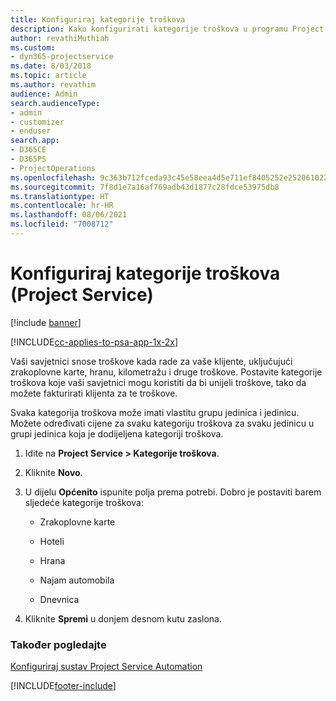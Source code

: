 ```yaml
---
title: Konfiguriraj kategorije troškova
description: Kako konfigurirati kategorije troškova u programu Project Service
author: revathiMuthiah
ms.custom:
- dyn365-projectservice
ms.date: 8/03/2018
ms.topic: article
ms.author: revathim
audience: Admin
search.audienceType:
- admin
- customizer
- enduser
search.app:
- D365CE
- D365PS
- ProjectOperations
ms.openlocfilehash: 9c363b712fceda93c45e58eea4d5e711ef8405252e252061022590bdc506691c
ms.sourcegitcommit: 7f8d1e7a16af769adb43d1877c28fdce53975db8
ms.translationtype: HT
ms.contentlocale: hr-HR
ms.lasthandoff: 08/06/2021
ms.locfileid: "7008712"
---
```

# <a name="configure-expense-categories-project-service"></a>Konfiguriraj kategorije troškova (Project Service)

[!include [banner](../includes/psa-now-project-operations.md)]

[!INCLUDE[cc-applies-to-psa-app-1x-2x](../includes/cc-applies-to-psa-app-1x-2x.md)]

Vaši savjetnici snose troškove kada rade za vaše klijente, uključujući zrakoplovne karte, hranu, kilometražu i druge troškove. Postavite kategorije troškova koje vaši savjetnici mogu koristiti da bi unijeli troškove, tako da možete fakturirati klijenta za te troškove.  
  
Svaka kategorija troškova može imati vlastitu grupu jedinica i jedinicu. Možete određivati cijene za svaku kategoriju troškova za svaku jedinicu u grupi jedinica koja je dodijeljena kategoriji troškova.  
  
1.  Idite na **Project Service > Kategorije troškova**.  
  
2.  Kliknite **Novo**.  
  
3.  U dijelu **Općenito** ispunite polja prema potrebi. Dobro je postaviti barem sljedeće kategorije troškova:  
  
    -   Zrakoplovne karte  
  
    -   Hoteli  
  
    -   Hrana  
  
    -   Najam automobila  
  
    -   Dnevnica  
  
4.  Kliknite **Spremi** u donjem desnom kutu zaslona.  
  
### <a name="see-also"></a>Također pogledajte  
 [Konfiguriraj sustav Project Service Automation](../psa/configure.md)


[!INCLUDE[footer-include](../includes/footer-banner.md)]